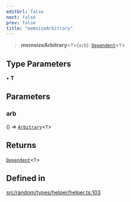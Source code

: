 ```yaml
---
editUrl: false
next: false
prev: false
title: "memoizeArbitrary"
---
```


> **memoizeArbitrary**\<`T`\>(`arb`): [`Dependent`](/api/interfaces/dependent/)\<`T`\>

## Type Parameters

• **T**

## Parameters

### arb

() => [`Arbitrary`](/api/interfaces/arbitrary/)\<`T`\>

## Returns

[`Dependent`](/api/interfaces/dependent/)\<`T`\>

## Defined in

[src/random/types/helper/helper.ts:103](https://github.com/skyleague/axioms/blob/75fb1c5c977f1940e84e5cdcef2be336d1fd81da/src/random/types/helper/helper.ts#L103)
